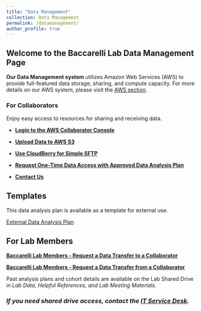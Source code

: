 ```yaml
---
title: "Data Management"
collection: Data Management
permalink: /datamanagement/
author_profile: true
---
```


## Welcome to the Baccarelli Lab Data Management Page ##

**Our Data Management system** utilizes Amazon Web Services (AWS) to provide full-featured data storage, sharing, and compute capacity. For more details on our AWS system, please visit the [AWS section](https://baccarellilab.github.io/aws/).

### For Collaborators

Enjoy easy access to resources for sharing and receiving data.

- **[Login to the AWS Collaborator Console](https://baccarellilab.signin.aws.amazon.com/console)**

- **[Upload Data to AWS S3](https://s3.amazonaws.com/baccarellilabgithubio/AWS_Tutorials/AWS+Access+for+Collaborators+IAM+Guide.pdf)**

- **[Use CloudBerry for Simple SFTP](https://s3.amazonaws.com/baccarellilabgithubio/AWS_Tutorials/CloudBerry+for+Collaborators.pdf)** 

- **[Request One-Time Data Access with Approved Data Analysis Plan](https://baccarellilab.wufoo.com/forms/z1y9qxm607emvih/)**

- **[Contact Us](mailto:jmk2273@cumc.columbia.edu)** 


## Templates 

This data analysis plan is available as a template for external use.

[External Data Analysis Plan](https://s3.amazonaws.com/baccarellilabgithubio/TEMPLATE+Analysis+Plans_External.pdf)

## For Lab Members

**[Baccarelli Lab Members - Request a Data Transfer to a Collaborator](https://baccarellilab.wufoo.com/forms/qf541g70vfv5w9/)**

**[Baccarelli Lab Members - Request a Data Transfer from a Collaborator](https://baccarellilab.wufoo.com/forms/rf0ggjn1dzcay6/)**

Past analysis plans and cohort details are available on the Lab Shared Drive in <i>Lab Data<i/>, <i>Helpful References<i/>, and <i>Lab Meeting Materials<i/>. 
  
### If you need shared drive access, contact the [IT Service Desk](mailto:cumcprod@service-now.com).
